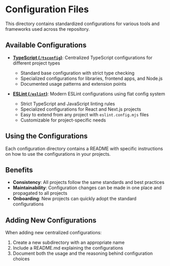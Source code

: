 # Configuration Files

This directory contains standardized configurations for various tools and frameworks used across the repository.

## Available Configurations

- [**TypeScript (`/tsconfig`)**](./tsconfig/README.md): Centralized TypeScript configurations for different project types

  - Standard base configuration with strict type checking
  - Specialized configurations for libraries, frontend apps, and Node.js
  - Documented usage patterns and extension points

- [**ESLint (`/eslint`)**](./eslint/README.md): Modern ESLint configurations using flat config system
  - Strict TypeScript and JavaScript linting rules
  - Specialized configurations for React and Next.js projects
  - Easy to extend from any project with `eslint.config.mjs` files
  - Customizable for project-specific needs

## Using the Configurations

Each configuration directory contains a README with specific instructions on how to use the configurations in your projects.

## Benefits

- **Consistency**: All projects follow the same standards and best practices
- **Maintainability**: Configuration changes can be made in one place and propagated to all projects
- **Onboarding**: New projects can quickly adopt the standard configurations

## Adding New Configurations

When adding new centralized configurations:

1. Create a new subdirectory with an appropriate name
2. Include a README.md explaining the configurations
3. Document both the usage and the reasoning behind configuration choices
